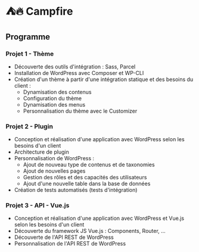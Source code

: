 # ⛺:fire: Campfire 

## Programme

### Projet 1 - Thème

- Découverte des outils d'intégration : Sass, Parcel
- Installation de WordPress avec Composer et WP-CLI
- Création d'un thème à partir d'une intégration statique et des besoins du client :
  - Dynamisation des contenus
  - Configuration du thème
  - Dynamisation des menus
  - Personnalisation du thème avec le Customizer

### Projet 2 - Plugin

- Conception et réalisation d'une application avec WordPress selon les besoins d'un client
- Architecture de plugin
- Personnalisation de WordPress :
  - Ajout de nouveau type de contenus et de taxonomies
  - Ajout de nouvelles pages
  - Gestion des rôles et des capacités des utilisateurs
  - Ajout d'une nouvelle table dans la base de données
- Création de tests automatisés (tests d'intégration)

### Projet 3 - API - Vue.js

- Conception et réalisation d'une application avec WordPress et Vue.js selon les besoins d'un client
- Découverte du framework JS Vue.js : Components, Router, &hellip;
- Découverte de l'API REST de WordPress
- Personnalisation de l'API REST de WordPress
